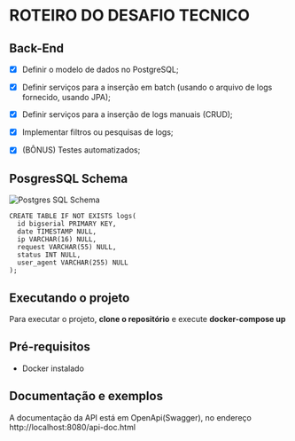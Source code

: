 ROTEIRO DO DESAFIO TECNICO
======

Back-End
-------

- [x] Definir o modelo de dados no PostgreSQL;
- [x] Definir serviços para a inserção em batch (usando o arquivo de logs fornecido, usando JPA);
- [x] Definir serviços para a inserção de logs manuais (CRUD);
- [x] Implementar filtros ou pesquisas de logs;
- [x] (BÔNUS) Testes automatizados;


PosgresSQL Schema
-------

![Postgres SQL Schema](https://drive.google.com/file/d/1jr416PTNze4c2XwiF8aebYFX81RqLaGX/preview)


```postgres-sql
CREATE TABLE IF NOT EXISTS logs(
  id bigserial PRIMARY KEY,
  date TIMESTAMP NULL,
  ip VARCHAR(16) NULL,
  request VARCHAR(55) NULL,
  status INT NULL,
  user_agent VARCHAR(255) NULL
);
```
Executando o projeto
-------
Para executar o projeto, __clone o repositório__ e execute __docker-compose up__

Pré-requisitos
-------
- Docker instalado

Documentação e exemplos
-------
A documentação da API está em OpenApi(Swagger), no endereço http://localhost:8080/api-doc.html
